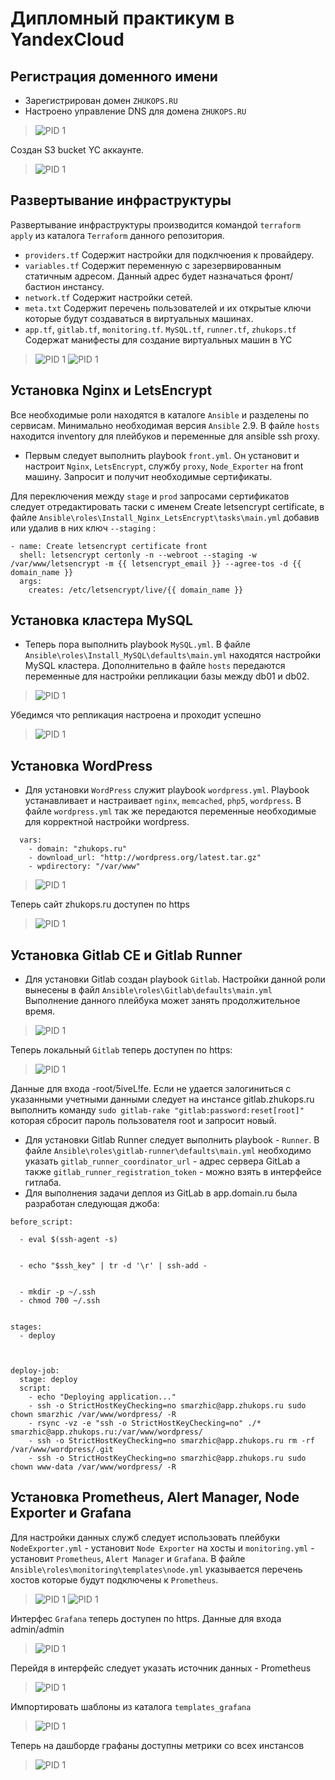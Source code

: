 # Дипломный практикум в YandexCloud

## Регистрация доменного имени

- Зарегистрирован домен `ZHUKOPS.RU`
- Настроено управление DNS для домена `ZHUKOPS.RU`
>![PID 1](https://github.com/Smarzhic/dip/blob/main/img/DNS.PNG)  

Создан S3 bucket YC аккаунте.
>![PID 1](https://github.com/Smarzhic/dip/blob/main/img/s3%20baket.png)  

## Развертывание инфраструктуры
Развертывание инфраструктуры производится командой `terraform apply` из каталога `Terraform` данного репозитория.

- `providers.tf` Содержит настройки для подклчюения к провайдеру.
- `variables.tf` Содержит переменную с зарезервированным статичным адресом. Данный адрес будет назначаться фронт/бастион инстансу.
- `network.tf` Содержит настройки сетей.
- `meta.txt` Содержит перечень пользователей и их открытые ключи которые будут создаваться в виртуальных машинах.
- `app.tf`, `gitlab.tf`, `monitoring.tf`. `MySQL.tf`, `runner.tf`, `zhukops.tf` Содержат манифесты для создание виртуальных машин в YC
>![PID 1](https://github.com/Smarzhic/dip/blob/main/img/apply.png)
>![PID 1](https://github.com/Smarzhic/dip/blob/main/img/yc.png)

## Установка Nginx и LetsEncrypt
Все необходимые роли находятся в каталоге `Ansible` и разделены по сервисам. Минимально необходимая версия `Ansible` 2.9. В файле `hosts` находится inventory для плейбуков и переменные для ansible ssh proxy.

- Первым следует выполнить playbook `front.yml`. Он установит и настроит `Nginx`, `LetsEncrypt`, службу `proxy`, `Node_Exporter` на front машину. Запросит и получит необходимые сертификаты.


Для переключения между `stage` и `prod` запросами сертификатов следует отредактировать таски с именем  Create letsencrypt certificate, в файле `Ansible\roles\Install_Nginx_LetsEncrypt\tasks\main.yml` добавив или удалив в них ключ `--staging` :
```
- name: Create letsencrypt certificate front
  shell: letsencrypt certonly -n --webroot --staging -w /var/www/letsencrypt -m {{ letsencrypt_email }} --agree-tos -d {{ domain_name }}
  args:
    creates: /etc/letsencrypt/live/{{ domain_name }}
```

## Установка кластера MySQL

- Теперь пора выполнить playbook `MySQL.yml`. В файле `Ansible\roles\Install_MySQL\defaults\main.yml` находятся настройки MySQL кластера. Дополнительно в файле `hosts` передаются переменные для настройки репликации базы  между db01 и db02. 


>![PID 1](https://github.com/Smarzhic/dip/blob/main/img/MySQL.png)

Убедимся что репликация настроена и проходит успешно

>![PID 1](https://github.com/Smarzhic/dip/blob/main/img/Replica.png)

## Установка WordPress

-  Для установки `WordPress` служит playbook `wordpress.yml`.  Playbook устанавливает и настраивает `nginx`, `memcached`, `php5`, `wordpress`. В файле `wordpress.yml` так же передаются переменные необходимые для корректной настройки wordpress.
```
  vars:
    - domain: "zhukops.ru"
    - download_url: "http://wordpress.org/latest.tar.gz"
    - wpdirectory: "/var/www"
```
>![PID 1](https://github.com/Smarzhic/dip/blob/main/img/wp.png)

Теперь сайт zhukops.ru доступен по https

>![PID 1](https://github.com/Smarzhic/dip/blob/main/img/zhukops.png)

## Установка Gitlab CE и Gitlab Runner

- Для установки Gitlab создан playbook `Gitlab`. Настройки данной роли вынесены в файл `Ansible\roles\Gitlab\defaults\main.yml` Выполнение данного плейбука может занять продолжительное время.

>![PID 1](https://github.com/Smarzhic/dip/blob/main/img/gitlab.png)

Теперь локальный `Gitlab` теперь доступен по https:

>![PID 1](https://github.com/Smarzhic/dip/blob/main/img/gitweb.png)

Данные для входа -root/5iveL!fe. Если не удается залогиниться с указанными учетными данными следует на инстансе gitlab.zhukops.ru выполнить команду `sudo gitlab-rake "gitlab:password:reset[root]"` которая сбросит пароль пользователя root и запросит новый.

- Для установки Gitlab Runner следует выполнить playbook - `Runner`. В файле `Ansible\roles\gitlab-runner\defaults\main.yml`  необходимо указать `gitlab_runner_coordinator_url` - адрес сервера GitLab а также `gitlab_runner_registration_token` - можно взять в интерфейсе гитлаба.
- Для выполнения задачи деплоя из GitLab  в app.domain.ru была разработан следующая джоба:

```
before_script:

  - eval $(ssh-agent -s)

 
  - echo "$ssh_key" | tr -d '\r' | ssh-add -

 
  - mkdir -p ~/.ssh
  - chmod 700 ~/.ssh


stages:         
  - deploy



deploy-job:      
  stage: deploy
  script:
    - echo "Deploying application..." 
    - ssh -o StrictHostKeyChecking=no smarzhic@app.zhukops.ru sudo chown smarzhic /var/www/wordpress/ -R
    - rsync -vz -e "ssh -o StrictHostKeyChecking=no" ./* smarzhic@app.zhukops.ru:/var/www/wordpress/
    - ssh -o StrictHostKeyChecking=no smarzhic@app.zhukops.ru rm -rf /var/www/wordpress/.git
    - ssh -o StrictHostKeyChecking=no smarzhic@app.zhukops.ru sudo chown www-data /var/www/wordpress/ -R
```

## Установка Prometheus, Alert Manager, Node Exporter и Grafana

Для настройки данных служб следует использовать плейбуки `NodeExporter.yml` - установит `Node Exporter` на хосты  и `monitoring.yml` - установит `Prometheus`, `Alert Manager` и `Grafana`. В файле `Ansible\roles\monitoring\templates\node.yml` указывается перечень хостов которые будут подключены к `Prometheus`.

>![PID 1](https://github.com/Smarzhic/dip/blob/main/img/monitoring.png)
>![PID 1](https://github.com/Smarzhic/dip/blob/main/img/nodeexporter.png)

Интерфес `Grafana` теперь доступен по https. Данные для входа admin/admin

>![PID 1](https://github.com/Smarzhic/dip/blob/main/img/grafanaweb.png)

Перейдя в интерфейс следует указать источник данных - Prometheus

>![PID 1](https://github.com/Smarzhic/dip/blob/main/img/grafanprom.png)

Импортировать шаблоны из каталога `templates_grafana`

>![PID 1](https://github.com/Smarzhic/dip/blob/main/img/importdashboard.png)

Теперь на дашборде графаны доступны метрики со всех инстансов

>![PID 1](https://github.com/Smarzhic/dip/blob/main/img/nodemon.png)

